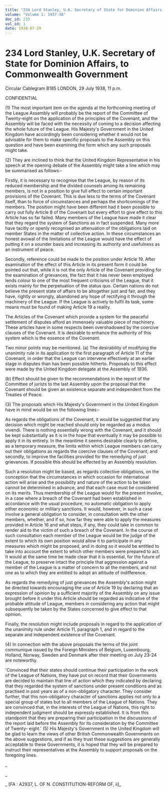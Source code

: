 ```yaml
---
title: "234 Lord Stanley, U.K. Secretary of State for Dominion Affairs, to Commonwealth Government"
volume: "Volume 1: 1937-38"
doc_id: 233
vol_id: 1
date: 1938-07-29
---
```


# 234 Lord Stanley, U.K. Secretary of State for Dominion Affairs, to Commonwealth Government

Circular Cablegram B185 LONDON, 29 July 1938, 11 p.m.

CONFIDENTIAL

(1) The most important item on the agenda at the forthcoming meeting of the League Assembly will probably be the report of the Committee of Twenty-eight on the application of the principles of the Covenant, and the Assembly will be faced with the necessity of coming to a decision affecting the whole future of the League. His Majesty's Government in the United Kingdom have accordingly been considering whether it would not be advisable for them to make specific proposals to the Assembly on this question and have been examining the form which any such proposals might take.

(2) They are inclined to think that the United Kingdom Representative in his speech at the opening debate of the Assembly might take a line which may be summarised as follows:-

Firstly, it is necessary to recognise that the League, by reason of its reduced membership and the divided counsels among its remaining members, is not in a position to give full effect to certain important provisions of the Covenant. This is due less to the terms of the Covenant itself, than to force of circumstances and perhaps the shortcomings of the members. The position might have been different had it been possible to carry out fully Article 8 of the Covenant but every effort to give effect to this Article has so far failed. Many members of the League have made it clear that they regard the system of Sanctions as in fact suspended. Many more have tacitly or openly recognised an attenuation of the obligations laid on member States in the matter of collective action. In these circumstances an honest avowal of the limitations of the League would have the effect of putting it on a sounder basis and increasing its authority and usefulness as an instrument of peace.

Secondly, reference could be made to the position under Article 19. After examination of the effect of this Article in its present form it could be pointed out that, while it is not the only Article of the Covenant providing for the examination of grievances, the fact that it has never been employed lends colour to one of the most frequent criticisms of the League, that it exists mainly for the perpetuation of the status quo. Certain nations do not believe the present state of affairs to be altogether just and fair, and they have, rightly or wrongly, abandoned any hope of rectifying it through the machinery of the League. If the League is actively to fulfil its task, some means must be found of making Article 19 a reality.

The Articles of the Covenant which provide a system for the peaceful settlement of disputes afford an immensely valuable piece of machinery. These articles have in some respects been overshadowed by the coercive clauses of the Covenant. It is desirable to enhance the authority of this system which is the essence of the Covenant.

Two minor points may be mentioned. (a) The desirability of modifying the unanimity rule in its application to the first paragraph of Article 11 of the Covenant, in order that the League can intervene effectively at an earlier stage in disputes than has been possible hitherto. Proposals to this effect were made by the United Kingdom delegate at the Assembly of 1936.

(b) Effect should be given to the recommendations in the report of the Committee of jurists to the last Assembly upon the proposal that the Covenant should be given an existence separate and independent from the Treaties of Peace.

(3) The proposals which His Majesty's Government in the United Kingdom have in mind would be on the following lines:-

As regards the obligations of the Covenant, it would be suggested that any decision which might be reached should only be regarded as a modus vivendi. There is nothing essentially wrong with the Covenant, and it should be kept substantially as it is in the hope that eventually it may be possible to apply it in its entirety. In the meantime it seems desirable clearly to define, as a temporary measure, the limits within which League members can carry out their obligations as regards the coercive clauses of the Covenant, and secondly, to improve the facilities provided for the remedying of just grievances. If possible this should be effected by an Assembly resolution.

Such a resolution might be based, as regards collective obligations, on the conception that the circumstances in which occasion for international action will arise and the possibility and nature of the action to be taken cannot be determined in advance, and that each case must be considered on its merits. Thus membership of the League would for the present involve, in a case where a breach of the Covenant had been established in accordance with the usual procedure, no automatic obligation to apply either economic or military sanctions. It would, however, in such a case involve a general obligation to consider, in consultation with the other members, whether, and if so, how far they were able to apply the measures provided in Article 16 and what steps, if any, they could take in common to render aid to the victim of such a breach of the Covenant. In the course of such consultation each member of the League would be the judge of the extent to which its own position would allow it to participate in any measures which might be proposed, and in doing so it would be entitled to take into account the extent to which other members were prepared to act. It would at the same time be made clear that it is essential, for the future of the League, to preserve intact the principle that aggression against a member of the League is a matter of concern to all the members, and not one as to which they are entitled to adopt an attitude of indifference.

As regards the remedying of just grievances the Assembly's action might be directed towards encouraging the use of Article 19 by declaring that an expression of opinion by a sufficient majority of the Assembly on any issue brought before it under this Article should be regarded as indicative of the probable attitude of League, members in considering any action that might subsequently be taken by the States concerned to give effect to that opinion.

Finally, the resolution might include proposals in regard to the application of the unanimity rule under Article 11, paragraph 1, and in regard to the separate and independent existence of the Covenant.

(4) In connection with the above proposals the terms of the joint communique issued by the Foreign Ministers of Belgium, Luxembourg, Holland, Norway, Sweden and Denmark after their meeting on July 23-24 are noteworthy.

'Convinced that their states should continue their participation in the work of the League of Nations, they have put on record that their Governments are decided to maintain that line of action which they indicated by declaring that they regarded the system of sanctions under present conditions and as practised in past years as of a non-obligatory character. They consider further, that this non-obligatory character of sanctions applies not only to a special group of states but to all members of the League of Nations. They are convinced that, in the interests of the League of Nations, this right to independent judgment should be expressly established. It is from this standpoint that they are preparing their participation in the discussions of the report laid before the Assembly for its consideration by the Committee of Twenty- eight.' (5) His Majesty's Government in the United Kingdom will be glad to learn the views of other British Commonwealth Governments on the above suggestions, and if as they trust these suggestions are generally acceptable to these Governments, it is hoped that they will be prepared to instruct their representatives at the Assembly to support proposals on the foregoing lines.

_

_

_ [FA : A2937, L. OF N. CONSTITUTION-REFORM OF, ii]_
